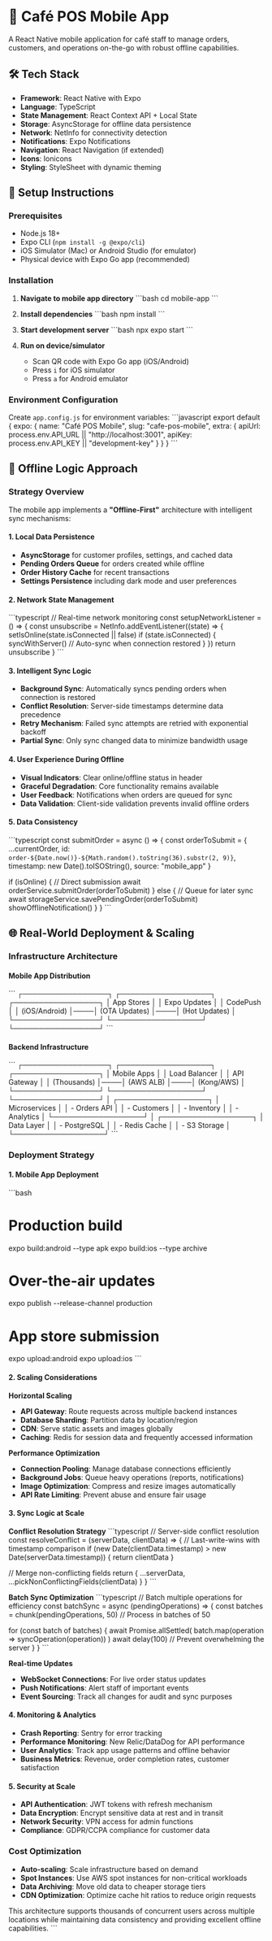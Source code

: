 # 📱 Café POS Mobile App

A React Native mobile application for café staff to manage orders, customers, and operations on-the-go with robust offline capabilities.

## 🛠️ Tech Stack

- **Framework**: React Native with Expo
- **Language**: TypeScript
- **State Management**: React Context API + Local State
- **Storage**: AsyncStorage for offline data persistence
- **Network**: NetInfo for connectivity detection
- **Notifications**: Expo Notifications
- **Navigation**: React Navigation (if extended)
- **Icons**: Ionicons
- **Styling**: StyleSheet with dynamic theming

## 🚀 Setup Instructions

### Prerequisites
- Node.js 18+
- Expo CLI (`npm install -g @expo/cli`)
- iOS Simulator (Mac) or Android Studio (for emulator)
- Physical device with Expo Go app (recommended)

### Installation

1. **Navigate to mobile app directory**
   \`\`\`bash
   cd mobile-app
   \`\`\`

2. **Install dependencies**
   \`\`\`bash
   npm install
   \`\`\`

3. **Start development server**
   \`\`\`bash
   npx expo start
   \`\`\`

4. **Run on device/simulator**
   - Scan QR code with Expo Go app (iOS/Android)
   - Press `i` for iOS simulator
   - Press `a` for Android emulator

### Environment Configuration

Create `app.config.js` for environment variables:
\`\`\`javascript
export default {
  expo: {
    name: "Café POS Mobile",
    slug: "cafe-pos-mobile",
    extra: {
      apiUrl: process.env.API_URL || "http://localhost:3001",
      apiKey: process.env.API_KEY || "development-key"
    }
  }
}
\`\`\`

## 🔄 Offline Logic Approach

### Strategy Overview
The mobile app implements a **"Offline-First"** architecture with intelligent sync mechanisms:

#### 1. **Local Data Persistence**
- **AsyncStorage** for customer profiles, settings, and cached data
- **Pending Orders Queue** for orders created while offline
- **Order History Cache** for recent transactions
- **Settings Persistence** including dark mode and user preferences

#### 2. **Network State Management**
\`\`\`typescript
// Real-time network monitoring
const setupNetworkListener = () => {
  const unsubscribe = NetInfo.addEventListener((state) => {
    setIsOnline(state.isConnected || false)
    if (state.isConnected) {
      syncWithServer() // Auto-sync when connection restored
    }
  })
  return unsubscribe
}
\`\`\`

#### 3. **Intelligent Sync Logic**
- **Background Sync**: Automatically syncs pending orders when connection is restored
- **Conflict Resolution**: Server-side timestamps determine data precedence
- **Retry Mechanism**: Failed sync attempts are retried with exponential backoff
- **Partial Sync**: Only sync changed data to minimize bandwidth usage

#### 4. **User Experience During Offline**
- **Visual Indicators**: Clear online/offline status in header
- **Graceful Degradation**: Core functionality remains available
- **User Feedback**: Notifications when orders are queued for sync
- **Data Validation**: Client-side validation prevents invalid offline orders

#### 5. **Data Consistency**
\`\`\`typescript
const submitOrder = async () => {
  const orderToSubmit = {
    ...currentOrder,
    id: `order-${Date.now()}-${Math.random().toString(36).substr(2, 9)}`,
    timestamp: new Date().toISOString(),
    source: "mobile_app"
  }

  if (isOnline) {
    // Direct submission
    await orderService.submitOrder(orderToSubmit)
  } else {
    // Queue for later sync
    await storageService.savePendingOrder(orderToSubmit)
    showOfflineNotification()
  }
}
\`\`\`

## 🌐 Real-World Deployment & Scaling

### Infrastructure Architecture

#### **Mobile App Distribution**
\`\`\`
┌─────────────────┐    ┌──────────────────┐    ┌─────────────────┐
│   App Stores    │    │   Expo Updates   │    │   CodePush      │
│  (iOS/Android)  │────│   (OTA Updates)  │────│  (Hot Updates)  │
└─────────────────┘    └──────────────────┘    └─────────────────┘
\`\`\`

#### **Backend Infrastructure**
\`\`\`
┌─────────────────┐    ┌──────────────────┐    ┌─────────────────┐
│   Mobile Apps   │    │   Load Balancer  │    │   API Gateway   │
│   (Thousands)   │────│   (AWS ALB)      │────│   (Kong/AWS)    │
└─────────────────┘    └──────────────────┘    └─────────────────┘
                                │
                    ┌──────────────────┐
                    │   Microservices  │
                    │   - Orders API   │
                    │   - Customers    │
                    │   - Inventory    │
                    │   - Analytics    │
                    └──────────────────┘
                                │
                    ┌──────────────────┐
                    │   Data Layer     │
                    │   - PostgreSQL   │
                    │   - Redis Cache  │
                    │   - S3 Storage   │
                    └──────────────────┘
\`\`\`

### Deployment Strategy

#### **1. Mobile App Deployment**
\`\`\`bash
# Production build
expo build:android --type apk
expo build:ios --type archive

# Over-the-air updates
expo publish --release-channel production

# App store submission
expo upload:android
expo upload:ios
\`\`\`

#### **2. Scaling Considerations**

**Horizontal Scaling**
- **API Gateway**: Route requests across multiple backend instances
- **Database Sharding**: Partition data by location/region
- **CDN**: Serve static assets and images globally
- **Caching**: Redis for session data and frequently accessed information

**Performance Optimization**
- **Connection Pooling**: Manage database connections efficiently
- **Background Jobs**: Queue heavy operations (reports, notifications)
- **Image Optimization**: Compress and resize images automatically
- **API Rate Limiting**: Prevent abuse and ensure fair usage

#### **3. Sync Logic at Scale**

**Conflict Resolution Strategy**
\`\`\`typescript
// Server-side conflict resolution
const resolveConflict = (serverData, clientData) => {
  // Last-write-wins with timestamp comparison
  if (new Date(clientData.timestamp) > new Date(serverData.timestamp)) {
    return clientData
  }
  
  // Merge non-conflicting fields
  return {
    ...serverData,
    ...pickNonConflictingFields(clientData)
  }
}
\`\`\`

**Batch Sync Optimization**
\`\`\`typescript
// Batch multiple operations for efficiency
const batchSync = async (pendingOperations) => {
  const batches = chunk(pendingOperations, 50) // Process in batches of 50
  
  for (const batch of batches) {
    await Promise.allSettled(
      batch.map(operation => syncOperation(operation))
    )
    await delay(100) // Prevent overwhelming the server
  }
}
\`\`\`

**Real-time Updates**
- **WebSocket Connections**: For live order status updates
- **Push Notifications**: Alert staff of important events
- **Event Sourcing**: Track all changes for audit and sync purposes

#### **4. Monitoring & Analytics**
- **Crash Reporting**: Sentry for error tracking
- **Performance Monitoring**: New Relic/DataDog for API performance
- **User Analytics**: Track app usage patterns and offline behavior
- **Business Metrics**: Revenue, order completion rates, customer satisfaction

#### **5. Security at Scale**
- **API Authentication**: JWT tokens with refresh mechanism
- **Data Encryption**: Encrypt sensitive data at rest and in transit
- **Network Security**: VPN access for admin functions
- **Compliance**: GDPR/CCPA compliance for customer data

### Cost Optimization
- **Auto-scaling**: Scale infrastructure based on demand
- **Spot Instances**: Use AWS spot instances for non-critical workloads
- **Data Archiving**: Move old data to cheaper storage tiers
- **CDN Optimization**: Optimize cache hit ratios to reduce origin requests

This architecture supports thousands of concurrent users across multiple locations while maintaining data consistency and providing excellent offline capabilities.
\`\`\`
